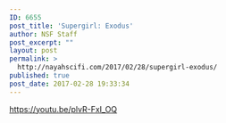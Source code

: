 ```yaml
---
ID: 6655
post_title: 'Supergirl: Exodus'
author: NSF Staff
post_excerpt: ""
layout: post
permalink: >
  http://nayahscifi.com/2017/02/28/supergirl-exodus/
published: true
post_date: 2017-02-28 19:33:34
---
```

https://youtu.be/plvR-FxI_OQ